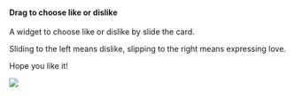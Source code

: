 #### Drag to choose like or dislike

A widget to choose like or dislike by slide the card.

Sliding to the left means dislike, slipping to the right means expressing love.

Hope you like it!

![](https://gitee.com/yumi0629/ImageAsset/raw/master/drag_like/drag_like.gif)